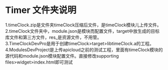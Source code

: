 # Timer 文件夹说明
1.timeClock.zip是文件夹timeClock压缩后文件，是timeClock模块儿上传文件。<br/>
2.timeClock文件夹中，module.json是模块而配置文件，target中放生成的目标库文件和第三方文件，res_是资源文件，不用管。<br/>
3.TimeClockDevPro是用于创建timeClock>target>libtimeClock.a的工程。<br/>
4.ModulesDevProject是上传apicloud之前的测试工程，里面有timeClock模块的源代码和module.json模块配置文件。直接修改supporting files>widget>index.html即可测试
